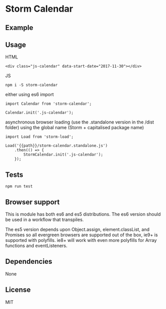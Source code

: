 # Storm Calendar

<!-- [![Build Status](https://travis-ci.org/mjbp/storm-component-boilerplate.svg?branch=master)](https://travis-ci.org/mjbp/storm-component-boilerplate)
[![codecov.io](http://codecov.io/github/mjbp/storm-component-boilerplate/coverage.svg?branch=master)](http://codecov.io/github/mjbp/storm-component-boilerplate?branch=master)
[![npm version](https://badge.fury.io/js/storm-component-boilerplate.svg)](https://badge.fury.io/js/storm-component-boilerplate) -->



## Example
<!-- [https://mjbp.github.io/storm-component-boilerplate](https://mjbp.github.io/storm-component-boilerplate) -->


## Usage
HTML
```
<div class="js-calendar" data-start-date="2017-11-30"></div>
```

JS
```
npm i -S storm-calendar
```
either using es6 import
```
import Calendar from 'storm-calendar';

Calendar.init('.js-calendar');
```
asynchronous browser loading (use the .standalone version in the /dist folder) using the global name (Storm + capitalised package name)
```
import Load from 'storm-load';

Load('{{path}}/storm-calendar.standalone.js')
    .then(() => {
        StormCalendar.init('.js-calendar');
    });
```


## Tests
```
npm run test
```

## Browser support
This is module has both es6 and es5 distributions. The es6 version should be used in a workflow that transpiles.

The es5 version depends upon Object.assign, element.classList, and Promises so all evergreen browsers are supported out of the box, ie9+ is supported with polyfills. ie8+ will work with even more polyfills for Array functions and eventListeners.

## Dependencies
None

## License
MIT
